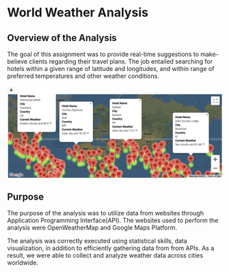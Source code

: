 # World Weather Analysis

## Overview of the Analysis

The goal of this assignment was to provide real-time suggestions to make-believe clients regarding their travel plans. The job entailed searching for hotels within a given range of latitude and longitudes, and within range of preferred temperatures and other weather conditions.

![maps.PNG](PNGs/maps.png)



## Purpose

The purpose of the analysis was to utilize data from websites through Application Programming Interface(API). The websites used to perform the analysis were OpenWeatherMap and Google Maps Platform. 


The analysis was correctly executed using statistical skills, data visualization, in addition to efficiently gathering data from from APIs. As a result, we were able to collect and analyze weather data across cities worldwide.



